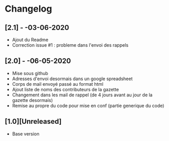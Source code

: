 # Changelog

## [2.1] - -03-06-2020

- Ajout du Readme
- Correction issue #1 : probleme dans l'envoi des rappels


## [2.0] - -06-05-2020

- Mise sous github
- Adresses d'envoi desormais dans un google spreadsheet
- Corps de mail envoyé passé au format html
- Ajout liste de noms des contributeurs de la gazette
- Changement dans les mail de rappel (de 4 jours avant au jour de la gazette desormais)
- Remise au propre du code pour mise en conf (partie generique du code)


## [1.0][Unreleased]
- Base version
